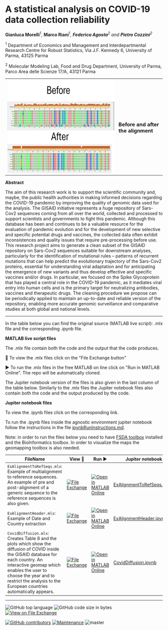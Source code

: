# A statistical analysis on COVID-19 data collection reliability

**Gianluca Morelli**<sup>1</sup>, **Marco Riani**<sup>1</sup>*, **Federica Agosta**<sup>2</sup> and **Pietro Cozzini**<sup>2</sup>*

<sup>1</sup> Department of Economics and Management and Interdepartmental Research Centre for Robust Statistics, Via J.F. Kennedy 6, University of Parma, 43125 Parma 

<sup>2</sup> Molecular Modeling Lab, Food and Drug Department, University of Parma, Parco Area delle Scienze 17/A, 43121 Parma



<table>
  <tr>
    <td><img src="LogoCovid.png" width="1024" height="300"></td>
    <td> <b> <H3>Before and after the alignment  </H3></b> </td>
  </tr>
</table>




**Abstract**

The aim of this research work is to support the scientific community and, maybe, the public health authorities in making informed decisions regarding the COVID-19 pandemic by improving the quality of genomic data used for the analysis.
The GISAID initiative represents a huge repository of Sars-Cov2 sequences coming from all over the world, collected and processed to support scientists and governments to fight this pandemic. Although this database has been and continues to be a valuable resource for the evaluation of pandemic evolution and for the development of new selective and specific potential drugs and vaccines, the collected data often exhibit inconsistences and quality issues that require pre-processing before use.
This research project aims to generate a clean subset of the GISAID repository on Sars-Cov2 sequences suitable for downstream analyses, particularly for the identification of mutational rules – patterns of recurrent mutations that can help predict the evolutionary trajectory of the Sars-Cov2 proteins, essential for understanding viral adaptation and for anticipating the emergence of new variants and thus develop effective and specific vaccines and/or drugs. In particular, we focused on the Spike Glycoprotein that has played a central role in the COVID-19 pandemic, as it mediates viral entry into human cells and is the primary target for neutralizing antibodies, vaccines and therapeutic drugs. 
The cleaning procedure we propose can be periodically applied to maintain an up-to-date and reliable version of the repository, enabling more accurate genomic surveillance and comparative studies at both global and national levels.  


---

In the table below you can find  the original source (MATLAB live script): .mlx file and the corresponding .ipynb file. 

**MATLAB live script files**

The .mlx file 
contain both the code and the output that the code produces.

:eyes: To view the .mlx files click  on the "File Exchange button"

▶️ To run the .mlx files in the free MATLAB on line click on "Run in MATLAB Online". The repo will be automatically cloned. 

The Jupiter notebook version of the files is also given in the last column of the table below. Similarly to the .mlx files the Jupiter notebook files also contain both the code and the output produced by the code.

**Jupiter notebook files**

To view the .ipynb files click on the corresponding link.

To run the .ipynb files inside the agnostic environment jupiter notebook follow the instructions in the file
[ipynbRunInstructions.md](https://github.com/UniprJRC/MonitoringBook/blob/main/ipynbRunInstructions.md). 

Note: in order to run the files below you need to have [FSDA toolbox](https://https://www.mathworks.com/matlabcentral/fileexchange/72999-fsda-flexible-statistics-data-analysis-toolbox) installed and the BioInformatics toolbox. In order to visualize the maps the geomapping toolbox is also needed.
<!--
<style>
table th:first-of-type {
    width: 25%;
}
table th:nth-of-type(2) {
    width: 25%;
}
table th:nth-of-type(3) {
    width: 25%;
}
table th:nth-of-type(4) {
    width: 25%;
}
</style>
-->

| FileName | View :eyes:  | Run ▶️  | Jupiter notebook |
| -------- | ---- | --- | ---- |
|`ExAlignmentToRefSeqs.mlx`: Example of multialignment to reference sequences. An example of pre and post-alignment of a generic sequence to the reference sequences is also given.  | [![File Exchange](https://www.mathworks.com/matlabcentral/images/matlab-file-exchange.svg)](https://viewer.mathworks.com/?viewer=live_code&url=https%3A%2F%2Fwww.mathworks.com%2Fmatlabcentral%2Fmlc-downloads%2Fdownloads%2F19c1b81b-444e-49c1-b9e3-98cccd16ff95%2F1746875793%2Ffiles%2FExAlignmentToRefSeqs.mlx&embed=web) |  [![Open in MATLAB Online](https://www.mathworks.com/images/responsive/global/open-in-matlab-online.svg)](https://matlab.mathworks.com/open/github/v1?repo=UniprJRC/Covid19&file=ExAlignmentToRefSeqs.mlx) | [ExAlignmentToRefSeqs.ipynb](https://github.com/UniprJRC/Covid19/blob/main/ExAlignmentToRefSeqs.ipynb) |
|`ExAlignmentHeader.mlx`: Example of Date and Country extraction   | [![File Exchange](https://www.mathworks.com/matlabcentral/images/matlab-file-exchange.svg)](https://viewer.mathworks.com/?viewer=live_code&url=https%3A%2F%2Fwww.mathworks.com%2Fmatlabcentral%2Fmlc-downloads%2Fdownloads%2F19c1b81b-444e-49c1-b9e3-98cccd16ff95%2F1746875793%2Ffiles%2FExAlignmentHeader.mlx&embed=web) |  [![Open in MATLAB Online](https://www.mathworks.com/images/responsive/global/open-in-matlab-online.svg)](https://matlab.mathworks.com/open/github/v1?repo=UniprJRC/Covid19&file=ExAlignmentHeader.mlx) | [ExAlignmentHeader.ipynb](https://github.com/UniprJRC/Covid19/blob/main/ExAlignmentHeader.ipynb) |
|`CovidDiffusion.mlx`: Creates Table 8 and the plots which show the diffusion of COVID inside the GISAID database for each country. An interactive geomap which enables the user to choose the year and to restrict the analysis to the European countries automatically appears.    | [![File Exchange](https://www.mathworks.com/matlabcentral/images/matlab-file-exchange.svg)](https://viewer.mathworks.com/?viewer=live_code&url=https%3A%2F%2Fwww.mathworks.com%2Fmatlabcentral%2Fmlc-downloads%2Fdownloads%2F19c1b81b-444e-49c1-b9e3-98cccd16ff95%2F1746875793%2Ffiles%2FcovidDiffusion.mlx&embed=web) |  [![Open in MATLAB Online](https://www.mathworks.com/images/responsive/global/open-in-matlab-online.svg)](https://matlab.mathworks.com/open/github/v1?repo=UniprJRC/Covid19&file=CovidDiffusion.mlx) | [CovidDiffusion.ipynb](https://github.com/UniprJRC/Covid19/blob/main/CovidDiffusion.ipynb) |


---


![GitHub top language](https://img.shields.io/github/languages/top/UniprJRC/boot-TCLUST)
![GitHub code size in bytes](https://img.shields.io/github/languages/code-size/UniprJRC/boot-TCLUST)
[![View on File Exchange](https://www.mathworks.com/matlabcentral/images/matlab-file-exchange.svg)](https://www.mathworks.com/matlabcentral/fileexchange/181093-a-statistical-analysis-on-covid-19-data-collection)


[![GitHub contributors](https://img.shields.io/github/contributors/UniprJRC/boot-TCLUST)](https://github.com/UniprJRC/2025tobit/graphs/contributors)
[![Maintenance](https://img.shields.io/badge/Maintained%3F-yes-green.svg)](https://github.com/UniprJRC/boot-TCLUST/graphs/commit-activity)
![master](https://img.shields.io/github/last-commit/badges/shields/master)

